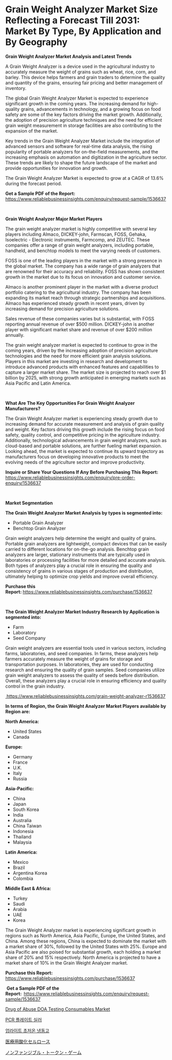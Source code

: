 <p><h1>Grain Weight Analyzer Market Size Reflecting a Forecast Till 2031: Market By Type, By Application and By Geography</h1></p><p><strong>Grain Weight Analyzer Market Analysis and Latest Trends</strong></p>
<p><p>A Grain Weight Analyzer is a device used in the agricultural industry to accurately measure the weight of grains such as wheat, rice, corn, and barley. This device helps farmers and grain traders to determine the quality and quantity of the grains, ensuring fair pricing and better management of inventory.</p><p>The global Grain Weight Analyzer Market is expected to experience significant growth in the coming years. The increasing demand for high-quality grains, advancements in technology, and a growing focus on food safety are some of the key factors driving the market growth. Additionally, the adoption of precision agriculture techniques and the need for efficient grain weight measurement in storage facilities are also contributing to the expansion of the market.</p><p>Key trends in the Grain Weight Analyzer Market include the integration of advanced sensors and software for real-time data analysis, the rising popularity of portable analyzers for on-the-field measurements, and the increasing emphasis on automation and digitization in the agriculture sector. These trends are likely to shape the future landscape of the market and provide opportunities for innovation and growth.</p><p>The Grain Weight Analyzer Market is expected to grow at a CAGR of 13.6% during the forecast period.</p></p>
<p><strong>Get a Sample PDF of the Report:&nbsp;</strong> <a href="https://www.reliablebusinessinsights.com/enquiry/request-sample/1536637">https://www.reliablebusinessinsights.com/enquiry/request-sample/1536637</a></p>
<p>&nbsp;</p>
<p><strong>Grain Weight Analyzer Major Market Players</strong></p>
<p><p>The grain weight analyzer market is highly competitive with several key players including Almaco, DICKEY-john, Farmscan, FOSS, Gehaka, Isoelectric - Electronic instruments, Farmcomp, and ZEUTEC. These companies offer a range of grain weight analyzers, including portable, handheld, and benchtop models to meet the varying needs of customers. </p><p>FOSS is one of the leading players in the market with a strong presence in the global market. The company has a wide range of grain analyzers that are renowned for their accuracy and reliability. FOSS has shown consistent growth in the market due to its focus on innovation and customer service.</p><p>Almaco is another prominent player in the market with a diverse product portfolio catering to the agricultural industry. The company has been expanding its market reach through strategic partnerships and acquisitions. Almaco has experienced steady growth in recent years, driven by increasing demand for precision agriculture solutions.</p><p>Sales revenue of these companies varies but is substantial, with FOSS reporting annual revenue of over $500 million. DICKEY-john is another player with significant market share and revenue of over $200 million annually.</p><p>The grain weight analyzer market is expected to continue to grow in the coming years, driven by the increasing adoption of precision agriculture technologies and the need for more efficient grain analysis solutions. Players in this market are investing in research and development to introduce advanced products with enhanced features and capabilities to capture a larger market share. The market size is projected to reach over $1 billion by 2025, with strong growth anticipated in emerging markets such as Asia Pacific and Latin America.</p></p>
<p>&nbsp;</p>
<p><strong>What Are The Key Opportunities For Grain Weight Analyzer Manufacturers?</strong></p>
<p><p>The Grain Weight Analyzer market is experiencing steady growth due to increasing demand for accurate measurement and analysis of grain quality and weight. Key factors driving this growth include the rising focus on food safety, quality control, and competitive pricing in the agriculture industry. Additionally, technological advancements in grain weight analyzers, such as cloud-based and portable solutions, are further fueling market expansion. Looking ahead, the market is expected to continue its upward trajectory as manufacturers focus on developing innovative products to meet the evolving needs of the agriculture sector and improve productivity.</p></p>
<p><strong>Inquire or Share Your Questions If Any Before Purchasing This Report:</strong> <a href="https://www.reliablebusinessinsights.com/enquiry/pre-order-enquiry/1536637">https://www.reliablebusinessinsights.com/enquiry/pre-order-enquiry/1536637</a></p>
<p>&nbsp;</p>
<p><strong>Market Segmentation</strong></p>
<p><strong>The Grain Weight Analyzer Market Analysis by types is segmented into:</strong></p>
<p><ul><li>Portable Grain Analyzer</li><li>Benchtop Grain Analyzer</li></ul></p>
<p><p>Grain weight analyzers help determine the weight and quality of grains. Portable grain analyzers are lightweight, compact devices that can be easily carried to different locations for on-the-go analysis. Benchtop grain analyzers are larger, stationary instruments that are typically used in laboratories or processing facilities for more detailed and accurate analysis. Both types of analyzers play a crucial role in ensuring the quality and consistency of grains in various stages of production and distribution, ultimately helping to optimize crop yields and improve overall efficiency.</p></p>
<p><strong>Purchase this Report:&nbsp;</strong><a href="https://www.reliablebusinessinsights.com/purchase/1536637">https://www.reliablebusinessinsights.com/purchase/1536637</a></p>
<p>&nbsp;</p>
<p><strong>The Grain Weight Analyzer Market Industry Research by Application is segmented into:</strong></p>
<p><ul><li>Farm</li><li>Laboratory</li><li>Seed Company</li></ul></p>
<p><p>Grain weight analyzers are essential tools used in various sectors, including farms, laboratories, and seed companies. In farms, these analyzers help farmers accurately measure the weight of grains for storage and transportation purposes. In laboratories, they are used for conducting research and ensuring the quality of grain samples. Seed companies utilize grain weight analyzers to assess the quality of seeds before distribution. Overall, these analyzers play a crucial role in ensuring efficiency and quality control in the grain industry.</p></p>
<p><a href="https://www.reliablebusinessinsights.com/grain-weight-analyzer-r1536637">&nbsp;https://www.reliablebusinessinsights.com/grain-weight-analyzer-r1536637</a></p>
<p><strong>In terms of Region, the Grain Weight Analyzer Market Players available by Region are:</strong></p>
<p>
    <p> <strong> North America: </strong>
        <ul>
            <li>United States</li>
            <li>Canada</li>
        </ul>
        </p> 
    <p> <strong> Europe: </strong>
        <ul>
            <li>Germany</li>
            <li>France</li>
            <li>U.K.</li>
            <li>Italy</li>
            <li>Russia</li>
        </ul>
        </p> 
    <p> <strong> Asia-Pacific: </strong>
        <ul>
            <li>China</li>
            <li>Japan</li>
            <li>South Korea</li>
            <li>India</li>
            <li>Australia</li>
            <li>China Taiwan</li>
            <li>Indonesia</li>
            <li>Thailand</li>
            <li>Malaysia</li>
        </ul>
        </p> 
    <p> <strong> Latin America: </strong>
        <ul>
            <li>Mexico</li>
            <li>Brazil</li>
            <li>Argentina Korea</li>
            <li>Colombia</li>
        </ul>
        </p> 
    <p> <strong> Middle East & Africa: </strong>
        <ul>
            <li>Turkey</li>
            <li>Saudi</li>
            <li>Arabia</li>
            <li>UAE</li>
            <li>Korea</li>
        </ul>
    </p>
    </p>
<p><p>The Grain Weight Analyzer market is experiencing significant growth in regions such as North America, Asia Pacific, Europe, the United States, and China. Among these regions, China is expected to dominate the market with a market share of 30%, followed by the United States with 25%. Europe and Asia Pacific are also poised for substantial growth, each holding a market share of 20% and 15% respectively. North America is projected to have a market share of 10% in the Grain Weight Analyzer market.</p></p>
<p><strong>Purchase this Report: </strong><a href="https://www.reliablebusinessinsights.com/purchase/1536637">https://www.reliablebusinessinsights.com/purchase/1536637</a></p>
<p>&nbsp;<strong>Get a Sample PDF of the Report:&nbsp;&nbsp;</strong><a href="https://www.reliablebusinessinsights.com/enquiry/request-sample/1536637">https://www.reliablebusinessinsights.com/enquiry/request-sample/1536637</a></p>
<p><strong></strong></p>
<p><p><a href="https://github.com/marloy8/Market-Research-Report-List-4/blob/main/drug-of-abuse-doa-testing-consumables-market.md">Drug of Abuse DOA Testing Consumables Market</a></p><p><a href="https://github.com/vskv4779xr1/Market-Research-Report-List-2/blob/main/2667182127031.md">PCR 플레이트 실러</a></p><p><a href="https://github.com/CliftonFisher9067/Market-Research-Report-List-2/blob/main/1495982127032.md">업라이트 초저온 냉동고</a></p><p><a href="https://github.com/DwightHuels1/Market-Research-Report-List-1/blob/main/8536441119968.md">医療用酸化セルロース</a></p><p><a href="https://github.com/tanyaali3/Market-Research-Report-List-1/blob/main/8667447119967.md">ノンファンジブル・トークン・ゲーム</a></p></p>